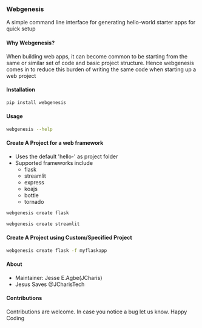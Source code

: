 ### Webgenesis
A simple command line interface for generating hello-world starter apps for 
quick setup


#### Why Webgenesis?
When building web apps, it can become common to be starting from the same or similar set of code and basic project structure. Hence webgenesis comes in to
reduce this burden of writing the same code when starting up a web project



#### Installation
```bash
pip install webgenesis
```


#### Usage
```bash
webgenesis --help

```


#### Create A Project for a web framework
+ Uses the default 'hello-<webframework>' as project folder
+ Supported frameworks include
    - flask
    - streamlit
    - express
    - koajs
    - bottle
    - tornado

```bash
webgenesis create flask

```

```bash
webgenesis create streamlit

```

#### Create A Project using Custom/Specified Project
```bash
webgenesis create flask -f myflaskapp
```



#### About
+ Maintainer: Jesse E.Agbe(JCharis)
+ Jesus Saves @JCharisTech


#### Contributions
Contributions are welcome. In case you notice a bug let us know.
Happy Coding